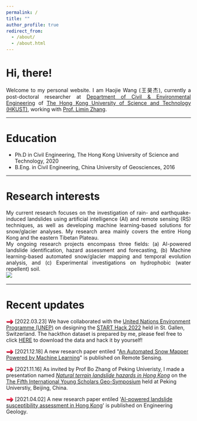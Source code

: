 ```yaml
---
permalink: /
title: ""
author_profile: true
redirect_from: 
  - /about/
  - /about.html
---
```

<div align="justify">
<h1>Hi, there!</h1>
Welcome to my personal website. I am Haojie Wang (王昊杰), currently a post-doctoral researcher at <a href="https://www.ce.ust.hk/">Department of Civil & Environmental Engineering</a> of <a href="https://hkust.edu.hk/">The Hong Kong University of Science and Technology (HKUST)</a>, working with <a href="https://www.ce.ust.hk/people/limin-zhang-zhanglimin">Prof. Limin Zhang</a>.
</div>

-----

Education
======
* Ph.D in Civil Engineering, The Hong Kong University of Science and Technology, 2020
* B.Eng. in Civil Engineering, China University of Geosciences, 2016

-----

Research interests
======
<div align="justify">
My current research focuses on the investigation of rain- and earthquake-induced landslides using artificial intelligence (AI) and remote sensing (RS) techniques, as well as developing machine learning-based solutions for snow/glacier analyses. My research area mainly covers the entire Hong Kong and the eastern Tibetan Plateau.

</div>
<div align="justify">
My ongoing research projects encompass three fields: (a) AI-powered landslide identification, hazard assessment and forecasting, (b) Machine learning-based automated snow/glacier mapping   and temporal evolution analysis, and (c) Experimental investigations on hydrophobic (water repellent) soil.
</div>

<img src="/images/reserach%20overview.png">

-----

Recent updates
======
<img src="/images/right-arrow-red.gif" width="20" height="12" style="vertical-align:middle"/> [2022.03.23] We have collaborated with the [United Nations Environment Programme (UNEP)](https://www.unep.org/) on designing the [START Hack 2022](https://www.starthack.eu/) held in St. Gallen, Switzerland. The hackthon dataset is prepared by me, please feel free to click [HERE](https://github.com/START-Hack/UNEP-STARTHACK22) to download the data and hack it by yourself!

<img src="/images/right-arrow-red.gif" width="20" height="12" style="vertical-align:middle"/> [2021.12.18] A new research paper entiled "[An Automated Snow Mapper Powered by Machine Learning](https://cehjwang.github.io/publication/202111)" is published on Remote Sensing.

<img src="/images/right-arrow-red.gif" width="20" height="12" style="vertical-align:middle"/> [2021.11.16] As invited by Prof Bo Zhang of Peking Univeristy, I made a presentation named [*Natural terrain landslide hazards in Hong Kong*](https://cehjwang.github.io/talks/2021-11-16-talk) on the [The Fifth International Young Scholars Geo-Symposium](https://sess.pku.edu.cn/xwzx/xytz/358040.htm) held at Peking Universtiy, Beijing, China.

<img src="/images/right-arrow-red.gif" width="20" height="12" style="vertical-align:middle"/> [2021.04.02] A new research paper entiled '[AI-powered landslide susceptibility assessment in Hong Kong](https://cehjwang.github.io/publication/202101)' is published on Engineering Geology.  
